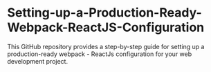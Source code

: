 # Setting-up-a-Production-Ready-Webpack-ReactJS-Configuration
This GitHub repository provides a step-by-step guide for setting up a production-ready webpack - ReactJs configuration for your web development project.
